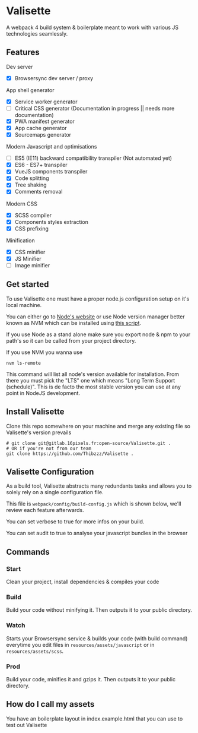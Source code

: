 # Valisette

A webpack 4 build system & boilerplate meant to work with various JS technologies seamlessly.


## Features

Dev server
- [X] Browsersync dev server / proxy

App shell generator
- [X] Service worker generator
- [ ] Critical CSS generator (Documentation in progress || needs more documentation)
- [X] PWA manifest generator
- [X] App cache generator
- [X] Sourcemaps generator

Modern Javascript and optimisations
- [ ] ES5 (IE11) backward compatibility transpiler (Not automated yet)
- [X] ES6 - ES7+ transpiler
- [X] VueJS components transpiler
- [X] Code splitting
- [X] Tree shaking
- [X] Comments removal

Modern CSS
- [X] SCSS compiler
- [X] Components styles extraction
- [X] CSS prefixing

Minification
- [X] CSS minifier
- [X] JS Minifier
- [ ] Image minifier

## Get started

To use Valisette one must have a proper node.js configuration setup on it's local machine.

You can either go to [Node's website](https://nodejs.org/en/) or use Node version manager better known as NVM which can be installed using [this script](https://github.com/creationix/nvm#install-script).

If you use Node as a stand alone make sure you export node & npm to your path's so it can be called from your project directory.

If you use NVM you wanna use 

```
nvm ls-remote
```

This command will list all node's version available for installation. From there you must pick the "LTS" one which means "Long Term Support (schedule)". This is de facto the most stable version you can use at any point in NodeJS development.

## Install Valisette

Clone this repo somewhere on your machine and merge any existing file so Valisette's version prevails

```
# git clone git@gitlab.16pixels.fr:open-source/Valisette.git .
# OR if you're not from our team
git clone https://github.com/Thibzzz/Valisette .
```

## Valisette Configuration

As a build tool, Valisette abstracts many redundants tasks and allows you to solely rely on a single configuration file.

This file is ```webpack/config/build-config.js``` which is shown below, we'll review each feature afterwards.

You can set verbose to true for more infos on your build.

You can set audit to true to analyse your javascript bundles in the browser

## Commands 

### Start

Clean your project, install dependencies & compiles your code

### Build

Build your code without minifying it. Then outputs it to your public directory.

### Watch

Starts your Browsersync service & builds your code (with build command) everytime you edit files in ```resources/assets/javascript``` or in ```resources/assets/scss```.

### Prod

Build your code, minifies it and gzips it. Then outputs it to your public directory.

## How do I call my assets 

You have an boilerplate layout in index.example.html that you can use to test out Valisette
